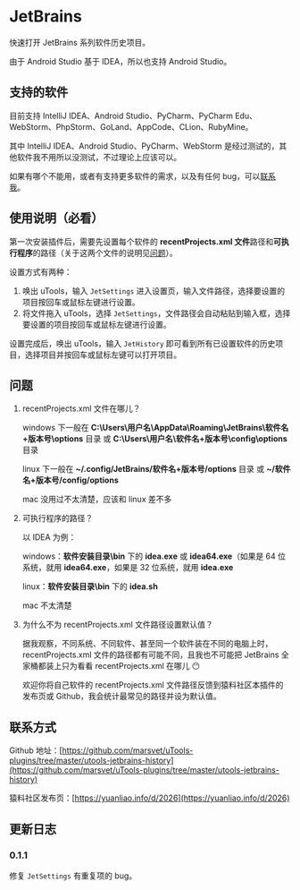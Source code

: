 # JetBrains

快速打开 JetBrains 系列软件历史项目。

由于 Android Studio 基于 IDEA，所以也支持 Android Studio。

## 支持的软件

目前支持 IntelliJ IDEA、Android Studio、PyCharm、PyCharm Edu、WebStorm、PhpStorm、GoLand、AppCode、CLion、RubyMine。

其中 IntelliJ IDEA、Android Studio、PyCharm、WebStorm 是经过测试的，其他软件我不用所以没测试，不过理论上应该可以。

如果有哪个不能用，或者有支持更多软件的需求，以及有任何 bug，可以[联系我](#联系方式)。

## 使用说明（必看）

第一次安装插件后，需要先设置每个软件的 **recentProjects.xml 文件**路径和**可执行程序**的路径（关于这两个文件的说明见[问题](#问题)）。

设置方式有两种：

1. 唤出 uTools，输入 `JetSettings` 进入设置页，输入文件路径，选择要设置的项目按回车或鼠标左键进行设置。
2. 将文件拖入 uTools，选择 `JetSettings`，文件路径会自动粘贴到输入框，选择要设置的项目按回车或鼠标左键进行设置。

设置完成后，唤出 uTools，输入 `JetHistory` 即可看到所有已设置软件的历史项目，选择项目并按回车或鼠标左键可以打开项目。

## 问题

1. recentProjects.xml 文件在哪儿？

   windows 下一般在 **C:\\Users\\用户名\\AppData\\Roaming\\JetBrains\\软件名+版本号\\options** 目录 或 **C:\\Users\\用户名\\软件名+版本号\\config\\options** 目录

   linux 下一般在 **~/.config/JetBrains/软件名+版本号/options** 目录 或 **~/软件名+版本号/config/options**

   mac 没用过不太清楚，应该和 linux 差不多

2. 可执行程序的路径？

   以 IDEA 为例：

   windows：**软件安装目录\\bin** 下的 **idea.exe** 或 **idea64.exe**（如果是 64 位系统，就用 **idea64.exe**，如果是 32 位系统，就用 **idea.exe**

   linux：**软件安装目录\\bin** 下的 **idea.sh**

   mac 不太清楚

3. 为什么不为 recentProjects.xml 文件路径设置默认值？

   据我观察，不同系统、不同软件、甚至同一个软件装在不同的电脑上时，recentProjects.xml 文件的路径都有可能不同，且我也不可能把 JetBrains 全家桶都装上只为看看 recentProjects.xml 在哪儿 😶

   欢迎你将自己软件的 recentProjects.xml 文件路径反馈到猿料社区本插件的发布页或 Github，我会统计最常见的路径并设为默认值。

## 联系方式

Github 地址：[https://github.com/marsvet/uTools-plugins/tree/master/utools-jetbrains-history](https://github.com/marsvet/uTools-plugins/tree/master/utools-jetbrains-history)

猿料社区发布页：[https://yuanliao.info/d/2026](https://yuanliao.info/d/2026)

## 更新日志

### 0.1.1

修复 `JetSettings` 有重复项的 bug。

